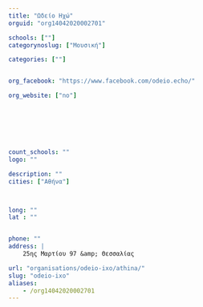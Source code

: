 ```yaml
---
title: "Ωδείο Ηχώ"
orguid: "org14042020002701"

schools: [""]
categorynoslug: ["Μουσική"]

categories: [""]


org_facebook: "https://www.facebook.com/odeio.echo/"

org_website: ["no"]







count_schools: ""
logo: ""

description: ""
cities: ["Αθήνα"]



long: ""
lat : ""


phone: ""
address: |
    25ης Μαρτίου 97 &amp; Θεσσαλίας

url: "organisations/odeio-ixo/athina/"
slug: "odeio-ixo"
aliases:
    - /org14042020002701
---
```



